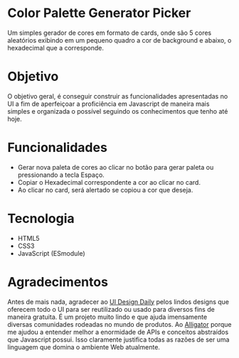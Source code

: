 # Color Palette Generator Picker
Um simples gerador de cores em formato de cards, onde são 5 cores aleatórios exibindo em um pequeno quadro a cor de background e abaixo, o hexadecimal que a corresponde.

# Objetivo
O objetivo geral, é conseguir construir as funcionalidades apresentadas no UI a fim de aperfeiçoar a proficiência em Javascript de maneira mais simples e organizada o possível seguindo os conhecimentos que tenho até hoje.

# Funcionalidades
- Gerar nova paleta de cores ao clicar no botão para gerar paleta ou pressionando a tecla Espaço.
- Copiar o Hexadecimal correspondente a cor ao clicar no card. 
- Ao clicar no card, será alertado se copiou a cor que deseja.
# Tecnologia
- HTML5
- CSS3
- JavaScript (ESmodule)

# Agradecimentos
Antes de mais nada, agradecer ao [UI Design Daily](https://www.uidesigndaily.com/) pelos lindos designs que oferecem todo o UI para ser reutilizado ou usado para diversos fins de maneira gratuita. É um projeto muito lindo e que ajuda imensamente diversas comunidades rodeadas no mundo de produtos. Ao [Alligator](https://alligator.io/js/copying-to-clipboard/) porque me ajudou a entender melhor a enormidade de APIs e conceitos abstraídos que Javascript possui. Isso claramente justifica todas as razões de ser uma linguagem que domina o ambiente Web atualmente.

